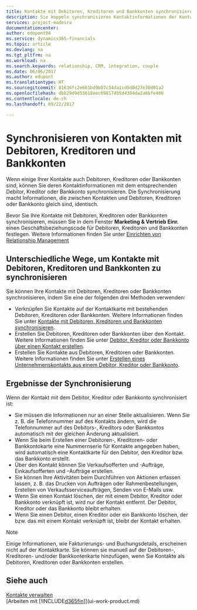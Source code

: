 ```yaml
---
title: Kontakte mit Debitoren, Kreditoren und Bankkonten synchronisieren| Microsoft Docs
description: Sie koppeln synchronisieren Kontaktinformationen der Kontakte, die auch Debitoren, Kreditoren oder Bankkonten sind, so aktualisieren Sie nur Informationen in einem Bereich.
services: project-madeira
documentationcenter: 
author: edupont04
ms.service: dynamics365-financials
ms.topic: article
ms.devlang: na
ms.tgt_pltfrm: na
ms.workload: na
ms.search.keywords: relationship, CRM, integration, couple
ms.date: 06/06/2017
ms.author: edupont
ms.translationtype: HT
ms.sourcegitcommit: 81636fc2e661bd9b07c54da1cd5d0d27e30d01a2
ms.openlocfilehash: dbb29d9d53618eec69817455d4304da2a6bfe466
ms.contentlocale: de-ch
ms.lasthandoff: 09/22/2017

---
```

# <a name="synchronizing-contacts-with-customers-vendors-and-bank-accounts"></a>Synchronisieren von Kontakten mit Debitoren, Kreditoren und Bankkonten
Wenn einige Ihrer Kontakte auch Debitoren, Kreditoren oder Bankkonten sind, können Sie deren Kontaktinformationen mit dem entsprechenden Debitor, Kreditor oder Bankkonto synchronisieren. Die Synchronisierung macht Informationen, die zwischen Kontakten und Debitoren, Kreditoren oder Bankkonto gleich sind, identisch.  

Bevor Sie Ihre Kontakte mit Debitoren, Kreditoren oder Bankkonten synchronisieren, müssen Sie in dem Fenster **Marketing & Vertrieb Einr.** einen Geschäftsbeziehungscode für Debitoren, Kreditoren und Bankkonten festlegen. Weitere Informationen finden Sie unter [Einrichten von Relationship Management](marketing-setup-marketing.md)

## <a name="different-ways-to-synchronize-contacts-with-customers-vendors-and-bank-accounts"></a>Unterschiedliche Wege, um Kontakte mit Debitoren, Kreditoren und Bankkonten zu synchronisieren
Sie können Ihre Kontakte mit Debitoren, Kreditoren oder Bankkonten synchronisieren, indem Sie eine der folgenden drei Methoden verwenden:

* Verknüpfen Sie Kontakte auf der Kontaktkarte mit bestehenden Debitoren, Kreditoren oder Bankkonten. Weitere Informationen finden Sie unter [Kontakte mit Debitoren, Kreditoren und Bankkonten synchronisieren](marketing-how-link-contact.md).
* Erstellen Sie Debitoren, Kreditoren oder Bankkonten über den Kontakt. Weitere Informationen finden Sie unter [Debitor, Kreditor oder Bankkonto über einen Kontakt erstellen](marketing-how-create-contacts-new-customers-vendors-bank-accounts.md).
* Erstellen Sie Kontakte aus Debitoren, Kreditoren oder Bankkonten. Weitere Informationen finden Sie unter [Erstellen eines Unternehmenskontakts aus einem Debitor, Kreditor oder Bankkonto](marketing-how-create-contact-companies.md).

## <a name="consequences-of-synchronization"></a>Ergebnisse der Synchronisierung
Wenn der Kontakt mit dem Debitor, Kreditor oder Bankkonto synchronisiert ist:

* Sie müssen die Informationen nur an einer Stelle aktualisieren. Wenn Sie z. B. die Telefonnummer auf des Kontakts ändern, wird die Telefonnummer auf des Debitors-, Kreditors oder Bankkontos automatisch mit der gleichen Änderung aktualisiert.
* Wenn Sie beim Erstellen einer Debitoren-, Kreditoren- oder Bankkontokarte eine Nummernserie für Kontakte angegeben haben, wird automatisch eine Kontaktkarte für den Debitor, den Kreditor bzw. das Bankkonto erstellt.
* Über den Kontakt können Sie Verkaufsofferten und -Aufträge, Einkaufsofferten und –Aufträge erstellen.
* Sie können Ihre Aktivitäten beim Durchführen von Aktionen erfassen lassen, z. B. das Drucken von Aufträgen oder Rahmenbestellungen, Erstellen von Verkaufsserviceaufträgen, Senden von E-Mails usw.
* Wenn Sie einen Kontakt löschen, der mit einem Debitor, Kreditor oder Bankkonto verknüpft ist, wird nur der Kontakt entfernt. Der Debitor, Kreditor oder das Bankkonto bleibt erhalten.
* Wenn Sie einen Debitor, einen Kreditor oder ein Bankkonto löschen, der bzw. das mit einem Kontakt verknüpft ist, bleibt der Kontakt erhalten.

> [!NOTE]  
>   Einige Informationen, wie Fakturierungs- und Buchungsdetails, erscheinen nicht auf der Kontaktkarte. Sie können sie manuell auf der Debitoren-, Kreditoren- und/oder Bankkontenkarte hinzufügen, wenn Sie Kontakte als Debitoren, Kreditoren oder Bankkonten erstellen.

## <a name="see-also"></a>Siehe auch
[Kontakte verwalten](marketing-contacts.md)  
[Arbeiten mit [!INCLUDE[d365fin](includes/d365fin_md.md)]](ui-work-product.md)

